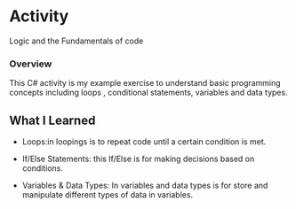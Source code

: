 # Activity 

Logic and the Fundamentals of code

### Overview

This C# activity is my example exercise to understand basic programming concepts including loops , conditional statements, variables and data types.

## What I Learned
- Loops:in loopings is to repeat code until a certain condition is met.

- If/Else Statements: this If/Else is for making decisions based on conditions.

- Variables & Data Types: In variables and data types is for store and manipulate different types of data in variables.
